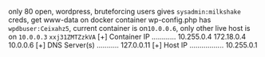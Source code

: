 only 80 open, wordpress, bruteforcing users gives `sysadmin:milkshake` creds, get www-data on docker container
wp-config.php has `wpdbuser:Ceixahz5`, current container is on`10.0.0.6`, only other live host is on `10.0.0.3`
`xxj31ZMTZzkVA`
[+] Container IP ............ 10.255.0.4 172.18.0.4 10.0.0.6 
[+] DNS Server(s) ........... 127.0.0.11 
[+] Host IP ................. 10.255.0.1
